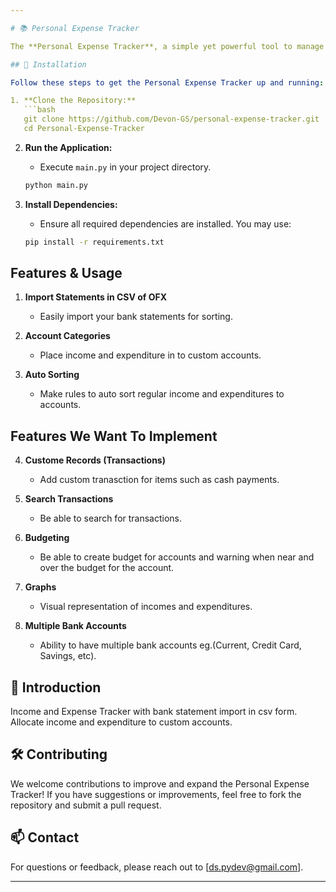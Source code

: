 ```yaml
---

# 📚 Personal Expense Tracker

The **Personal Expense Tracker**, a simple yet powerful tool to manage your personal income and expenditure. Built with Python 3 and the Tkinter module, this application provides a user-friendly interface to handle all your transactions seamlessly.

## 🚀 Installation

Follow these steps to get the Personal Expense Tracker up and running:

1. **Clone the Repository:**
   ```bash
   git clone https://github.com/Devon-GS/personal-expense-tracker.git
   cd Personal-Expense-Tracker
   ```

2. **Run the Application:**
   - Execute `main.py` in your project directory.
   ```bash
   python main.py
   ```

3. **Install Dependencies:**
   - Ensure all required dependencies are installed. You may use:
   ```bash
   pip install -r requirements.txt
   ```

## Features & Usage

1. **Import Statements in CSV of OFX** 
   - Easily import your bank statements for sorting.
  
2. **Account Categories** 
   - Place income and expenditure in to custom accounts.

3. **Auto Sorting** 
   - Make rules to auto sort regular income and expenditures to accounts.

## Features We Want To Implement 

4. **Custome Records (Transactions)** 
   - Add custom tranasction for items such as cash payments.

5. **Search Transactions** 
   - Be able to search for transactions.

6. **Budgeting** 
   - Be able to create budget for accounts and warning when near and over the budget for the account.

7. **Graphs** 
   - Visual representation of incomes and expenditures.

7. **Multiple Bank Accounts** 
   - Ability to have multiple bank accounts eg.(Current, Credit Card, Savings, etc).

## 📖 Introduction

Income and Expense Tracker with bank statement import in csv form. Allocate income and expenditure to custom accounts.

## 🛠 Contributing

We welcome contributions to improve and expand the Personal Expense Tracker! If you have suggestions or improvements, feel free to fork the repository and submit a pull request.

## 📫 Contact

For questions or feedback, please reach out to [ds.pydev@gmail.com].

---
```

